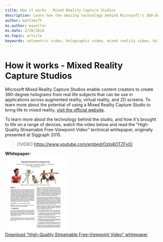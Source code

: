 ```yaml
---
title: How it works - Mixed Reality Capture Studios
description: Learn how the amazing technology behind Microsoft's 360-degree holographic video capture works.
author: mattzmsft
ms.author: mazeller
ms.date: 2/28/2018
ms.topic: article
keywords: volumetric video, holographic video, mixed reality video, hologram
---
```




# How it works - Mixed Reality Capture Studios

Microsoft Mixed Reality Capture Studios enable content creators to create 360-degree holograms from real life subjects that can be use in applications across augmented reality, virtual reality, and 2D screens. To learn more about the potential of using a Mixed Reality Capture Studio to bring life to mixed reality, [visit the official website](https://www.microsoft.com/en-us/mixed-reality/capture-studios).

To learn more about the technology behind the studio, and how it's brought to life on a range of devices, watch the video below and read the "High-Quality Streamable Free-Viewpoint Video" technical whitepaper, originally presented at Siggraph 2015.

>[!VIDEO https://www.youtube.com/embed/OzIo8OTZFy0]

**Whitepaper:**<br>
![Preview of whitepaper](images/siggraph-whitepaper-thumb-200px.png)<br>
[Download "High-Quality Streamable Free-Viewpoint Video" whitepaper](images/high-quality-streamable-free-viewpoint-video.pdf)
